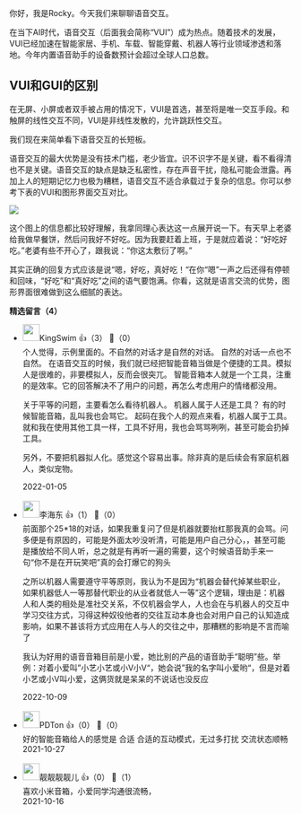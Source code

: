 你好，我是Rocky。今天我们来聊聊语音交互。

在当下AI时代，语音交互（后面我会简称“VUI”）成为热点。随着技术的发展，VUI已经加速在智能家居、手机、车载、智能穿戴、机器人等行业领域渗透和落地。今年内置语音助手的设备数预计会超过全球人口总数。

## VUI和GUI的区别

在无屏、小屏或者双手被占用的情况下，VUI是首选，甚至将是唯一交互手段。和触屏的线性交互不同，VUI是非线性发散的，允许跳跃性交互。

我们现在来简单看下语音交互的长短板。

语音交互的最大优势是没有技术门槛，老少皆宜。识不识字不是关键，看不看得清也不是关键。语音交互的缺点是缺乏私密性，存在声音干扰，隐私可能会泄露。再加上人的短期记忆力也极为糟糕，语音交互不适合承载过于复杂的信息。你可以参考下表的VUI和图形界面交互对比。

![](https://static001.geekbang.org/resource/image/e0/ca/e0f75f433509d6697588fa7434e04dca.png?wh=1920%2A1475)

这个图上的信息都比较好理解，我拿同理心表达这一点展开说一下。有天早上老婆给我做早餐饼，然后问我好不好吃。因为我要赶着上班，于是就应着说：“好吃好吃。”老婆有些不开心了，跟我说：“你这太敷衍了啊。”

其实正确的回复方式应该是说“嗯，好吃，真好吃！“在你“嗯”一声之后还得有停顿和回味，“好吃”和“真好吃”之间的语气要饱满。你看，这就是语言交流的优势，图形界面很难做到这么细腻的表达。
<div><strong>精选留言（4）</strong></div><ul>
<li><img src="https://static001.geekbang.org/account/avatar/00/0f/a0/2b/efa6dc2e.jpg" width="30px"><span>KingSwim</span> 👍（3） 💬（0）<div>个人觉得，示例里面的。不自然的对话才是自然的对话。
自然的对话一点也不自然。
在语音交互的时候，我们就已经把智能音箱当做是个便捷的工具。模拟人是很难的，非要模拟人，反而会很突兀。
智能音箱本人就是一个工具，注重的是效率。它的回答解决不了用户的问题，再怎么考虑用户的情绪都没用。

关于平等的问题，主要看怎么看待机器人。
机器人属于人还是工具？
有的时候智能音箱，乱叫我也会骂它。
起码在我个人的观点来看，机器人属于工具。
就和我在使用其他工具一样，工具不好用，我也会骂骂咧咧，甚至可能会扔掉工具。

另外，不要把机器拟人化。感觉这个容易出事。除非真的是后续会有家庭机器人，类似宠物。</div>2022-01-05</li><br/><li><img src="" width="30px"><span>李海东</span> 👍（1） 💬（0）<div>前面那个25*18的对话，如果我重复问了但是机器就要抬杠那我真的会骂。问多便是有原因的，可能是外面太吵没听清，可能是用户自己分心，，甚至可能是播放给不同人听，总之就是有再听一遍的需要，这个时候语音助手来一句“你不是在开玩笑吧”真的会打爆它的狗头

之所以机器人需要遵守平等原则，我认为不是因为“机器会替代掉某些职业，如果机器低人一等那替代职业的从业者就低人一等”这个逻辑，理由是：机器人和人类的相处是准社交关系，不仅机器会学人，人也会在与机器人的交互中学习交往方式，习得这种奴役他者的交往互动本身也会对用户自己的认知造成影响，如果不甚该将方式应用在人与人的交往之中，那糟糕的影响是不言而喻了

我认为好用的语音音箱目前是小爱，她比别的产品的语音助手“聪明”些。举例：对着小爱叫”小艺小艺或小V小V“，她会说”我的名字叫小爱哟“，但是对着小艺或小V叫小爱，这俩货就是呆呆的不说话也没反应</div>2022-10-09</li><br/><li><img src="https://static001.geekbang.org/account/avatar/00/2a/99/7e/0f952973.jpg" width="30px"><span>PDTon</span> 👍（0） 💬（0）<div>好的智能音箱给人的感觉是 合适
合适的互动模式，无过多打扰 交流状态顺畅</div>2021-10-27</li><br/><li><img src="https://static001.geekbang.org/account/avatar/00/2a/1f/72/8fee329b.jpg" width="30px"><span>靓靓靓靓儿</span> 👍（0） 💬（1）<div>喜欢小米音箱，小爱同学沟通很流畅，</div>2021-10-16</li><br/>
</ul>